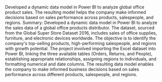 Developed a dynamic data model in Power BI to analyze global office product sales. The resulting model helps the company make informed decisions based on sales performance across products, salespeople, and regions.
Summary: Developed a dynamic data model in Power BI to analyze the sales data of a global office products distributor. The dataset, sourced from the Global Super Store Dataset 2016, includes sales of office supplies, furniture, and electronic devices worldwide. The objective is to identify the company's top-selling products, high-performing salespeople, and regions with growth potential. The project involved importing the Excel dataset into Power BI, linking the three available tables (Orders, Returns, and People), establishing appropriate relationships, assigning regions to individuals, and formatting numerical and date columns. The resulting data model enables the company to make informed business decisions based on sales performance across different products, salespeople, and regions.
